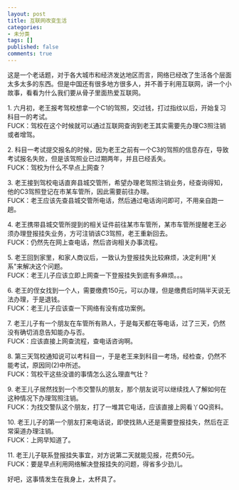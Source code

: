 ```yaml
---
layout: post
title: 互联网改变生活
categories:
- 未分类
tags: []
published: false
comments: true
---
```

<p>这是一个老话题，对于各大城市和经济发达地区而言，网络已经改了生活各个层面太多太多的东西。但是中国还有很多地方很多人，并不善于利用互联网，讲一个小故事，看看为什么我们要从骨子里面热爱互联网。</p>

<p>1. 六月初，老王报考驾校想拿一个C1的驾照，交过钱，打过指纹以后，开始复习科目一的考试。<br />
   FUCK：驾校在这个时候就可以通过互联网查询到老王其实需要先办理C3照注销或者增驾。</p>

<p>2. 科目一考试提交报名的时候，因为老王之前有一个C3的驾照的信息存在，导致考试报名失败，但是该驾照业已过期两年，并且已经丢失。<br />
   FUCK：驾校为什么不早点上网查？</p>

<p>3. 老王接到驾校电话直奔县城交管所，希望办理老驾照注销业务，经查询得知，他的C3驾照登记在市某车管所，因此需要前往办理。<br />
   FUCK：老王应该先查县城交管所电话，然后通过电话询问即可，不用亲自跑一趟。</p>

<p>4. 老王携带县城交管所提到的相关证件前往某市车管所，某市车管所提醒老王必须办理登报挂失业务，方可注销该C3驾照，老王重新回去。<br />
   FUCK：仍然先在网上查电话，然后咨询相关办事流程。</p>

<p>5. 老王回到家里，和家人商议后，一致认为登报挂失比较麻烦，决定利用"关系"来解决这个问题。<br />
   FUCK：老王儿子应该立即上网查一下登报挂失到底有多麻烦。。。</p>

<p>6. 老王的侄女找到一个人，需要缴费150元，可以办理，但是缴费后时隔半天说无法办理，于是退钱。<br />
   FUCK：老王儿子应该查一下网络有没有成功案例。</p>

<p>7. 老王儿子有一个朋友在车管所有熟人，于是每天都在等电话，过了三天，仍然没有确切消息告知能办与否。<br />
   FUCK：应该直接上网查流程，查电话咨询啊。</p>

<p>8. 第三天驾校通知说可以考科目一，于是老王来到科目一考场，经检查，仍然不能考试，原因同(2)中所述。<br />
   FUCK：驾校干这些没谱的事情怎么这么理直气壮？</p>

<p>9. 老王儿子居然找到一个市交警队的朋友，那个朋友说可以继续找人了解如何在这种情况下办理驾照注销。<br />
   FUCK：为找交警队这个朋友，打了一堆其它电话，应该直接上网看丫QQ资料。</p>

<p>10. 老王儿子的第一个朋友打来电话说，即使找熟人还是需要登报挂失，然后在正常渠道办理注销。<br />
   FUCK：上网早知道了。</p>

<p>11. 老王儿子联系登报挂失事宜，对方说第二天就能见报，花费50元。<br />
   FUCK：要是早点利用网络解决登报挂失的问题，得省多少劲儿。</p>

<p>好吧，这事情发生在我身上，太杯具了。</p>

<p></p>
